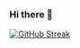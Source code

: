 ### Hi there 👋

[![GitHub Streak](https://streak-stats.demolab.com/?user=tmarks98)](https://git.io/streak-stats)

